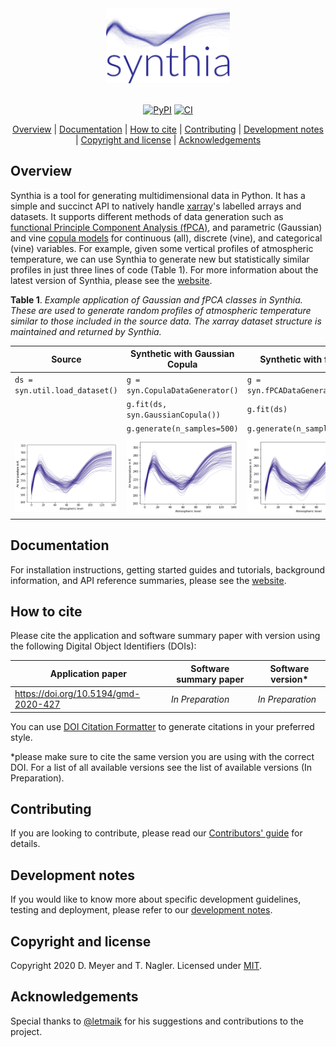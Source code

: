 <div align="center">
  <img src="assets/img/logo.png" alt="synthia" height="120"><br><br>

  [![PyPI](https://img.shields.io/pypi/v/synthia)](https://pypi.org/project/synthia) [![CI](https://github.com/dmey/synthia/workflows/CI/badge.svg)](https://github.com/dmey/synthia/actions)

  [Overview](#overview) | [Documentation](#documentation) | [How to cite](#how-to-cite) | [Contributing](#contributing) | [Development notes](#development-notes) | [Copyright and license](#copyright-and-license) | [Acknowledgements](#acknowledgements)
</div>

## Overview

Synthia is a tool for generating multidimensional data in Python. It has a simple and succinct API to natively handle [xarray](https://xarray.pydata.org)'s labelled arrays and datasets. It supports different methods of data generation such as [functional Principle Component Analysis (fPCA)](https://dmey.github.io/synthia/fpca.html), and parametric (Gaussian) and vine [copula models](https://dmey.github.io/synthia/copula.html) for continuous (all), discrete (vine), and categorical (vine) variables. For example, given some vertical profiles of atmospheric temperature, we can use Synthia to generate new but statistically similar profiles in just three lines of code (Table 1). For more information about the latest version of Synthia, please see the [website](https://dmey.github.io/synthia).

**Table 1**. *Example application of Gaussian and fPCA classes in Synthia. These are used to generate random profiles of atmospheric temperature similar to those included in the source data. The xarray dataset structure is maintained and returned by Synthia.*

| Source                                       | Synthetic with Gaussian Copula                           | Synthetic with fPCA                              |
| -------------------------------------------- | -------------------------------------------------------- | ------------------------------------------------ |
| `ds = syn.util.load_dataset()`               | `g = syn.CopulaDataGenerator()`                          | `g = syn.fPCADataGenerator()`                    |
|                                              | `g.fit(ds, syn.GaussianCopula())`                        | `g.fit(ds)`                                      |
|                                              | `g.generate(n_samples=500)`                              | `g.generate(n_samples=500)`                      |
|                                              |                                                          |                                                  |
| ![Source](./assets/img/temperature_true.png) | ![Gaussian](./assets/img/temperature_synth_gaussian.png) | ![fPCA](./assets/img/temperature_synth_fPCA.png) |


## Documentation

For installation instructions, getting started guides and tutorials, background information, and API reference summaries, please see the [website](https://dmey.github.io/synthia).


## How to cite

Please cite the application and software summary paper with version using the following Digital Object Identifiers (DOIs):

| Application paper                    | Software summary paper | Software version* |
| ------------------------------------ | ---------------------- | ----------------- |
| https://doi.org/10.5194/gmd-2020-427 | *In Preparation*       | *In Preparation*  |

You can use [DOI Citation Formatter](https://citation.crosscite.org/) to generate citations in your preferred style.

*please make sure to cite the same version you are using with the correct DOI. For a list of all available versions see the list of available versions (In Preparation).


## Contributing

If you are looking to contribute, please read our [Contributors' guide](CONTRIBUTING.md) for details.


## Development notes

If you would like to know more about specific development guidelines, testing and deployment, please refer to our [development notes](DEVELOP.md).


## Copyright and license

Copyright 2020 D. Meyer and T. Nagler. Licensed under [MIT](LICENSE.txt).


## Acknowledgements

Special thanks to [@letmaik](https://github.com/letmaik) for his suggestions and contributions to the project.
